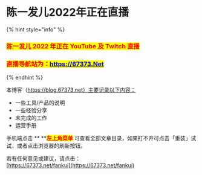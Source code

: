 # 陈一发儿2022年正在直播

{% hint style="info" %}
### <mark style="color:red;">**陈一发儿 2022 年正在 YouTube 及 Twitch 直播**</mark>

### <mark style="color:red;">直播导航站为：</mark>[<mark style="color:blue;">https://67373.Net</mark>](https://67373.net)<mark style="color:blue;"></mark>
{% endhint %}

本博客（https://blog.67373.net）主要记录以下内容：

* 一些工具/产品的说明
* 一些经验分享
* 未完成的工作
* 运营手册

手机端点击 ** **<mark style="color:red;">**左上角菜单**</mark> <mark style="color:red;"></mark><mark style="color:red;"></mark> 可查看全部文章目录，如果打不开可点击「重装」试试，或者点击浏览器的刷新按钮。

若有任何意见或建议，请点击：\
[https://67373.net/fankui](https://67373.net/fankui)
